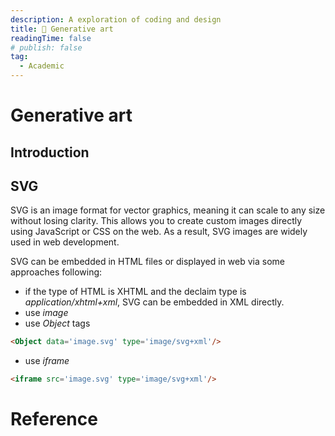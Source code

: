 ```yaml
---
description: A exploration of coding and design
title: 🌊 Generative art
readingTime: false
# publish: false
tag:
  - Academic
---
```

# Generative art

## Introduction

## SVG
SVG is an image format for vector graphics, meaning it can scale to any size without losing clarity. This allows you to create custom images directly using JavaScript or CSS on the web. As a result, SVG images are widely used in web development.

SVG can be embedded in HTML files or displayed in web via some approaches following:
- if the type of HTML is XHTML and the declaim type is *application/xhtml+xml*, SVG can be embedded in XML directly.
- use *image*
- use *Object* tags
```HTML
<Object data='image.svg' type='image/svg+xml'/>
```
- use *iframe*
```HTML
<iframe src='image.svg' type='image/svg+xml'/>
```



# Reference






